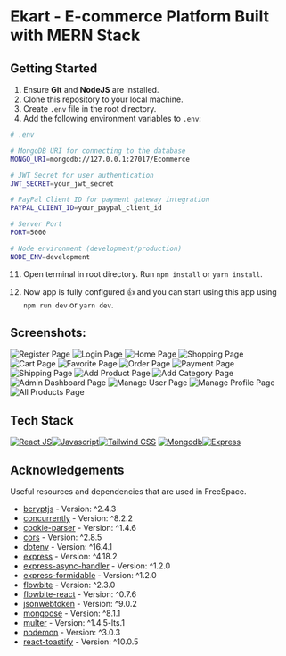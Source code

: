 <a name="readme-top"></a>

# Ekart - E-commerce Platform Built with MERN Stack

<!-- Table of Contents
<details>
<summary>

# Table of Contents

</summary>

- [Folder Structure](#bangbang-folder-structure)
- [Getting Started](#toolbox-getting-started)
- [Screenshots](#camera-screenshots)
- [Tech Stack](#gear-tech-stack)
- [Acknowledgements](#gem-acknowledgements)
- [Deploy on Vercel](#page_with_curl-deploy-on-vercel)

</details> -->

## Getting Started

1. Ensure **Git** and **NodeJS** are installed.
2. Clone this repository to your local machine.
3. Create `.env` file in the root directory.
4. Add the following environment variables to `.env`:

```bash
# .env

# MongoDB URI for connecting to the database
MONGO_URI=mongodb://127.0.0.1:27017/Ecommerce

# JWT Secret for user authentication
JWT_SECRET=your_jwt_secret

# PayPal Client ID for payment gateway integration
PAYPAL_CLIENT_ID=your_paypal_client_id

# Server Port
PORT=5000

# Node environment (development/production)
NODE_ENV=development


```

11. Open terminal in root directory. Run `npm install` or `yarn install`.

12. Now app is fully configured 👍 and you can start using this app using `npm run dev` or `yarn dev`.

## Screenshots:

![Register Page](/screenshots/register.png "Register Page")
![Login Page](/screenshots/login.png "Login Page")
![Home Page](/screenshots/home.png "Home Page")
![Shopping Page](/screenshots/shop.png "Shopping Page")
![Cart Page](/screenshots/cart.png "Cart Page")
![Favorite Page](/screenshots/favorite.png "Favorite Page")
![Order Page](/screenshots/place-order.png "Order Page")
![Payment Page](/screenshots/payment.png "Payment Page")
![Shipping Page](/screenshots/ship.png "Shipping Page")
![Add Product Page](/screenshots/add-product.png "Add Product Page")
![Add Category Page](/screenshots/add-category.png "Add Category Page")
![Admin Dashboard Page](/screenshots/admin-dash.png "Admin Dashboard Page")
![Manage User Page](/screenshots/manage-user.png "Manage User Page")
![Manage Profile Page](/screenshots/manage-profile.png "Manage profile Page")
![All Products Page](/screenshots/all-products.png "All Products Page")

## Tech Stack

[![React JS](https://skillicons.dev/icons?i=react "React JS")](https://react.dev/ "React JS")[![Javascript](https://skillicons.dev/icons?i=javascript "Javascript")](https://www.javascript.com/ "Javascript")[![Tailwind CSS](https://skillicons.dev/icons?i=tailwind "Tailwind CSS")](https://tailwindcss.com/ "Tailwind CSS") [![Mongodb](https://skillicons.dev/icons?i=mongodb "Mongodb")](https://www.mongodb.com/ "Mongodb")[![Express](https://skillicons.dev/icons?i=expressjs "Express")](https://expressjs.com/ "Express")

## Acknowledgements

Useful resources and dependencies that are used in FreeSpace.

- [bcryptjs](https://www.npmjs.com/package/bcryptjs) - Version: ^2.4.3
- [concurrently](https://www.npmjs.com/package/concurrently) - Version: ^8.2.2
- [cookie-parser](https://www.npmjs.com/package/cookie-parser) - Version: ^1.4.6
- [cors](https://www.npmjs.com/package/cors) - Version: ^2.8.5
- [dotenv](https://www.npmjs.com/package/dotenv) - Version: ^16.4.1
- [express](https://www.npmjs.com/package/express) - Version: ^4.18.2
- [express-async-handler](https://www.npmjs.com/package/express-async-handler) - Version: ^1.2.0
- [express-formidable](https://www.npmjs.com/package/express-formidable) - Version: ^1.2.0
- [flowbite](https://www.npmjs.com/package/flowbite) - Version: ^2.3.0
- [flowbite-react](https://www.npmjs.com/package/flowbite-react) - Version: ^0.7.6
- [jsonwebtoken](https://www.npmjs.com/package/jsonwebtoken) - Version: ^9.0.2
- [mongoose](https://www.npmjs.com/package/mongoose) - Version: ^8.1.1
- [multer](https://www.npmjs.com/package/multer) - Version: ^1.4.5-lts.1
- [nodemon](https://www.npmjs.com/package/nodemon) - Version: ^3.0.3
- [react-toastify](https://www.npmjs.com/package/react-toastify) - Version: ^10.0.5

<!-- ## Deploy on Vercel

The easiest way to deploy your Next.js app is to use the [Vercel Platform](https://vercel.com/new?utm_medium=default-template&filter=next.js&utm_source=create-next-app&utm_campaign=create-next-app-readme) from the creators of Next.js.

Check out [Next.js deployment documentation](https://nextjs.org/docs/deployment) for more details. -->
